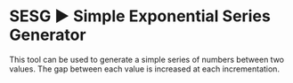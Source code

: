# SESG ► Simple Exponential Series Generator

This tool can be used to generate a simple series of numbers between two values.
The gap between each value is increased at each incrementation.
